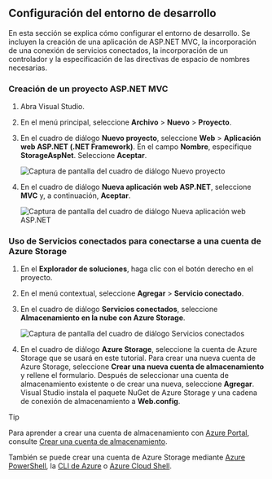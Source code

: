 ## <a name="set-up-the-development-environment"></a>Configuración del entorno de desarrollo

En esta sección se explica cómo configurar el entorno de desarrollo. Se incluyen la creación de una aplicación de ASP.NET MVC, la incorporación de una conexión de servicios conectados, la incorporación de un controlador y la especificación de las directivas de espacio de nombres necesarias.

### <a name="create-an-aspnet-mvc-app-project"></a>Creación de un proyecto ASP.NET MVC

1. Abra Visual Studio.

1. En el menú principal, seleccione **Archivo** > **Nuevo** > **Proyecto**.

1. En el cuadro de diálogo **Nuevo proyecto**, seleccione **Web** > **Aplicación web ASP.NET (.NET Framework)**. En el campo **Nombre**, especifique **StorageAspNet**. Seleccione **Aceptar**.

    ![Captura de pantalla del cuadro de diálogo Nuevo proyecto](./media/vs-storage-aspnet-getting-started-setup-dev-env/vs-storage-aspnet-getting-started-setup-dev-env-1.png)

1. En el cuadro de diálogo **Nueva aplicación web ASP.NET**, seleccione **MVC** y, a continuación, **Aceptar**.

    ![Captura de pantalla del cuadro de diálogo Nueva aplicación web ASP.NET](./media/vs-storage-aspnet-getting-started-setup-dev-env/vs-storage-aspnet-getting-started-setup-dev-env-2.png)

### <a name="use-connected-services-to-connect-to-an-azure-storage-account"></a>Uso de Servicios conectados para conectarse a una cuenta de Azure Storage

1. En el **Explorador de soluciones**, haga clic con el botón derecho en el proyecto.

2. En el menú contextual, seleccione **Agregar** > **Servicio conectado**.

1. En el cuadro de diálogo **Servicios conectados**, seleccione **Almacenamiento en la nube con Azure Storage**.

    ![Captura de pantalla del cuadro de diálogo Servicios conectados](./media/vs-storage-aspnet-getting-started-setup-dev-env/vs-storage-aspnet-getting-started-setup-dev-env-3.png)

1. En el cuadro de diálogo **Azure Storage**, seleccione la cuenta de Azure Storage que se usará en este tutorial. Para crear una nueva cuenta de Azure Storage, seleccione **Crear una nueva cuenta de almacenamiento** y rellene el formulario. Después de seleccionar una cuenta de almacenamiento existente o de crear una nueva, seleccione **Agregar**. Visual Studio instala el paquete NuGet de Azure Storage y una cadena de conexión de almacenamiento a **Web.config**.

> [!TIP]
> Para aprender a crear una cuenta de almacenamiento con [Azure Portal](https://portal.azure.com), consulte [Crear una cuenta de almacenamiento](../articles/storage/common/storage-create-storage-account.md#create-a-storage-account).
>
> También se puede crear una cuenta de Azure Storage mediante [Azure PowerShell](../articles/storage/common/storage-powershell-guide-full.md), la [CLI de Azure](../articles/storage/common/storage-azure-cli.md) o [Azure Cloud Shell](../articles/cloud-shell/overview.md).

